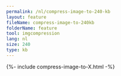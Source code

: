 ```yaml
---
permalink: /nl/compress-image-to-240-kb
layout: feature
fileName: compress-image-to-240kb
folderName: feature
tool: imgcompression
lang: nl
size: 240
type: kb
---
```


{%- include compress-image-to-X.html -%}
